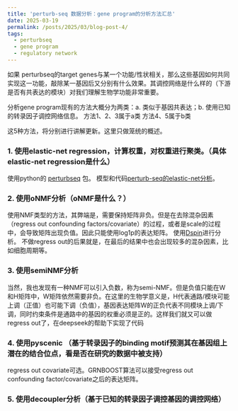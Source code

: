 ```yaml
---
title: 'perturb-seq 数据分析：gene program的分析方法汇总'
date: 2025-03-19
permalink: /posts/2025/03/blog-post-4/
tags:
  - perturbseq
  - gene program
  - regulatory network
---
```


如果 perturbseq的target genes与某一个功能/性状相关，那么这些基因如何共同实现这一功能，敲除某一基因后又分别有什么效果。其调控网络是什么样的（下游是否有共表达的模块）对我们理解生物学功能非常重要。

分析gene program现有的方法大概分为两类：a. 类似于基因共表达；b. 使用已知的转录因子调控网络信息。
方法1、2、3属于a类
方法4、5属于b类

这5种方法，将分别进行讲解更新。这里只做笼统的概述。


### 1. 使用elastic-net regression，计算权重，对权重进行聚类。（具体elastic-net regression是什么）
使用python的 [perturbseq](https://github.com/klarman-cell-observatory/perturbseq) 包。
模型和代码[perturb-seq的elastic-net分析](https://whuyanzeng.github.io/posts/2025/05/blog-post-5/)。


### 2. 使用oNMF分析（oNMF是什么？）
使用NMF类型的方法，其弊端是，需要保持矩阵非负。但是在去除混杂因素（regress out confounding factors/covariate）的过程，或者是scale的过程中，会导致矩阵出现负值。因此只能使用log1p的表达矩阵。
使用[Dspin](https://github.com/JialongJiang/DSPIN)进行分析。
不做regress out的后果就是，在最后的结果中也会出现较多的混杂因素，比如细胞周期等。


### 3. 使用semiNMF分析
当然，我也发现有一种NMF可以引入负数，称为semi-NMF。但是负值只能在W和H矩阵中，W矩阵依然需要非负。在这里的生物学意义是，H代表通路/模块可能上调（正值）也可能下调（负值），基因表达矩阵W的正负代表不同模块上调/下调，同时约束条件是通路中的基因的权重必须是正的。这样我们就又可以做regress out了，在deepseek的帮助下实现了代码


### 4. 使用pyscenic （基于转录因子的binding motif预测其在基因组上潜在的结合位点，看是否在研究的数据中被支持）
regress out covariate可选。GRNBOOST算法可以接受regress out confounding factor/covariate之后的表达矩阵。


### 5. 使用decoupler分析（基于已知的转录因子调控基因的调控网络）



